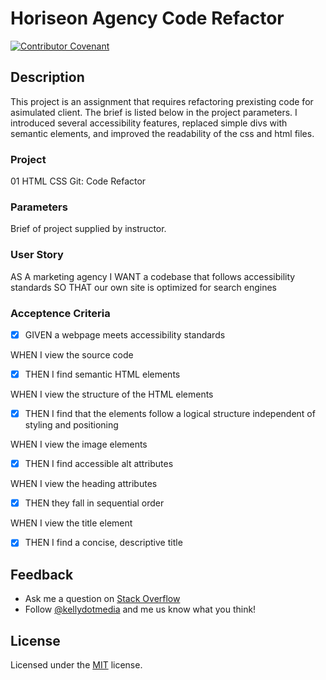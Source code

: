 # Horiseon Agency Code Refactor
[![Contributor Covenant](https://img.shields.io/badge/Contributor%20Covenant-v2.0%20adopted-ff69b4.svg)](code_of_conduct.md)

## Description
This project is an assignment that requires refactoring prexisting code for asimulated client. The brief is listed below in the project parameters. I introduced several accessibility features, replaced simple divs with semantic elements, and improved the readability of the css and html files. 

### Project 
01 HTML CSS Git: Code Refactor

### Parameters
Brief of project supplied by instructor.

### User Story
AS A marketing agency
I WANT a codebase that follows accessibility standards
SO THAT our own site is optimized for search engines

### Acceptence Criteria
- [x] GIVEN a webpage meets accessibility standards

WHEN I view the source code
- [x] THEN I find semantic HTML elements

WHEN I view the structure of the HTML elements
- [x] THEN I find that the elements follow a logical structure independent of styling and positioning

WHEN I view the image elements
- [x] THEN I find accessible alt attributes

WHEN I view the heading attributes
- [x] THEN they fall in sequential order

WHEN I view the title element
- [x] THEN I find a concise, descriptive title


## Feedback
* Ask me a question on [Stack Overflow](https://stackoverflow.com/users/13296428/kellydotmedia)
* Follow [@kellydotmedia](https://twitter.com/kellydotmedia) and me us know what you think!

## License
Licensed under the [MIT](LICENSE.txt) license.